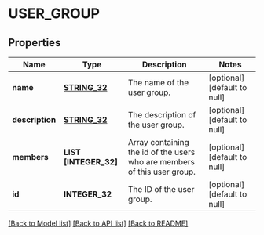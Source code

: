 # USER_GROUP

## Properties
Name | Type | Description | Notes
------------ | ------------- | ------------- | -------------
**name** | [**STRING_32**](STRING_32.md) | The name of the user group.  | [optional] [default to null]
**description** | [**STRING_32**](STRING_32.md) | The description of the user group.  | [optional] [default to null]
**members** | **LIST [INTEGER_32]** | Array containing the id of the users who are members of this user group.  | [optional] [default to null]
**id** | **INTEGER_32** | The ID of the user group.  | [optional] [default to null]

[[Back to Model list]](../README.md#documentation-for-models) [[Back to API list]](../README.md#documentation-for-api-endpoints) [[Back to README]](../README.md)


